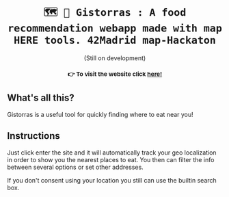 
<h1 align="center"><code>🗺 🍲 Gistorras : A food recommendation webapp made with map HERE tools. 42Madrid map-Hackaton</code></h1>
<p align="center">(Still on development)</p>
<div align="center">
    <sub>
        <h3>👉 To visit the website click <a href="https://vdedios.github.io/chistorraMaps/" target="_blank">here!</a></h3>
    </sub>
</div>

## What's all this?
<div>
  <p>Gistorras is a useful tool for quickly finding where to eat near you!</p>
</div>

## Instructions
<div>
  <p>Just click enter the site and it will automatically track your geo localization in order to show you the nearest places to eat. You then can filter the info between several options or set other addresses.</p>
  <p>If you don't consent using your location you still can use the builtin search box.</p>
</div>
